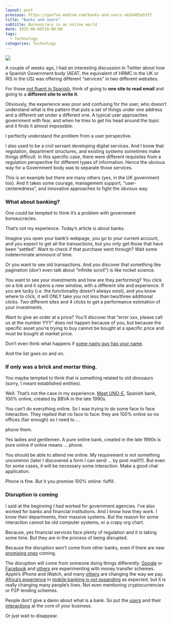 ```yaml
---
layout: post
previous: https://gonfva.medium.com/banks-and-users-a62b495a533f
title: "Banks and users"
subtitle: Bureaucracy in an online world
date: 2015-06-06T18:00:00
tags:
  - Technology
categories: Technology
---
```


![](/img/1*VR7QZ_ks_U3L7T0aKxowPA.jpeg)

A couple of weeks ago, I had an interesting discussion in Twitter about how a Spanish Government body (AEAT, the equivalent of HRMC in the UK or IRS in the US) was offering different “services” in two different websites.

For those [not fluent in Spanish](https://twitter.com/raquelponcela/status/590257368224661504), think of going to **one site to read email** and going to a **different site to write it**.

Obviously, the experience was poor and confusing for the user, who doesn’t understand what is the pattern that puts a set of things under one address and a different set under a different one. A typical user approaches government with fear, and when he tries to get his head around the topic and it finds it almost impossible.

I perfectly understand the problem from a user perspective.

I also used to be a civil servant developing digital services. And I know that regulation, department structures, and existing systems sometimes make things difficult. In this specific case, there were different requisites from a regulation perspective for different types of information. Hence the obvious way for a Government body was to separate those services.

This is an example but there are many others (yes, in the UK government too). And it takes some courage, management support, “user-centeredness”, and innovative approaches to fight the obvious way.

### What about banking?

One could be tempted to think it’s a problem with government bureaucracies.

That’s not my experience. Today’s article is about banks.

Imagine you open your bank’s webpage, you go to your current account, and you expect to get all the transactions, but you only get those that have been “settled”. Want to check if that purchase went through? Wait some indeterminate ammount of time.

Or you want to see old transactions. And you discover that something like pagination (don’t even talk about “infinite scroll”) is like rocket science.

You want to see your investments and how are they performing? You click on a link and it opens a new window, with a different site and experience. If you are lucky (i.e. the functionality doesn’t always exist), and you know where to click, it will ONLY take you not less than two/three additional clicks. Two different sites and 4 clicks to get a performance estimation of your investments.

Want to give an order at a price? You’ll discover that “error xxx, please call us at the number YYY” does not happen because of you, but because the specific asset you’re trying to buy cannot be bought at a specific price and must be bought at market price.

Don’t even think what happens if [some nasty guy has your name](http://www.bbc.co.uk/news/business-18540832).

And the list goes on and on.

### If only was a brick and mortar thing.

You maybe tempted to think that is something related to old dinosaurs (sorry, I meant established entities).

Well. That’s not the case in my experience. [Meet UNO-E](https://twitter.com/gonfva/status/601313922679996416), Spanish bank, 100% online, created by BBVA in the late 1990s.

You can’t do everything online. So I was trying to do some face to face interaction. They replied that no face to face: they are 100% online so no offices (fair enough) so I need to …

phone them.

Yes ladies and gentlemen. A pure online bank, created in the late 1990s is pure online if online means … phone.

You should be able to attend me online. My requirement is not something uncommon (later I discovered a form I can send … by post mail!!!). But even for some cases, it will be necessary some interaction. Make a good chat application.

Phone is fine. But it you promise 100% online: fulfill.

### Disruption is coming

I said at the beginning I had worked for government agencies. I’ve also worked for banks and financial institutions. And I know how they work. I know their departments, their massive systems. But the reason for some interaction cannot be old computer systems, or a crapy org chart.

Because, yes financial services face plenty of regulation and it is taking some time. But they are in the process of being disrupted.

Because the disruption won’t come from other banks, even if there are new [promising ones](https://www.atombank.co.uk/) coming.

The disruption will come from someone doing things differently. [Google](https://www.google.co.uk/wallet/send-money/) or [Facebook](http://www.wired.com/2015/03/can-now-send-money-facebook-whats/) and [others](https://transferwise.com/) are experimenting with money transfer schemes. Apple’s iPhone and iWatch, and many [others](http://www.barclaycard.com/how-we-work/innovations/bpayband.html) are changing the way we pay. [Africa’s experience](http://news.bbc.co.uk/1/hi/8194241.stm) in [mobile banking is not expanding](http://www.ft.com/cms/s/0/0846ab76-8c8d-11e2-8ee0-00144feabdc0.html) as expected, but it is really changing many people’s lives. Not even mentioning cryptocurrencies or P2P lending schemes.

People don’t give a damn about what is a bank. So put the [users](http://dealbook.nytimes.com/2014/02/20/bbva-buys-banking-start-up-simple-for-117-million/) and their [interactions](http://www.finextra.com/news/fullstory.aspx?newsitemid=27231) at the core of your business.

Or just wait to disappear.
